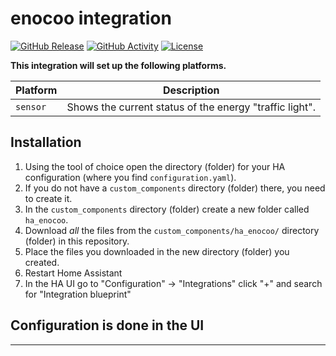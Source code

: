 # enocoo integration

[![GitHub Release][releases-shield]][releases]
[![GitHub Activity][commits-shield]][commits]
[![License][license-shield]](LICENSE)

**This integration will set up the following platforms.**

Platform | Description
-- | --
`sensor` | Shows the current status of the energy "traffic light".

## Installation

1. Using the tool of choice open the directory (folder) for your HA configuration (where you find `configuration.yaml`).
1. If you do not have a `custom_components` directory (folder) there, you need to create it.
1. In the `custom_components` directory (folder) create a new folder called `ha_enocoo`.
1. Download _all_ the files from the `custom_components/ha_enocoo/` directory (folder) in this repository.
1. Place the files you downloaded in the new directory (folder) you created.
1. Restart Home Assistant
1. In the HA UI go to "Configuration" -> "Integrations" click "+" and search for "Integration blueprint"

## Configuration is done in the UI

<!---->

***

[commits-shield]: https://img.shields.io/github/commit-activity/y/sleiner/ha_enocoo.svg?style=for-the-badge
[commits]: https://github.com/sleiner/ha_enocoo/commits/main
[license-shield]: https://img.shields.io/github/license/sleiner/ha_enocoo.svg?style=for-the-badge
[releases-shield]: https://img.shields.io/github/release/sleiner/ha_enocoo.svg?style=for-the-badge
[releases]: https://github.com/sleiner/ha_enocoo/releases
